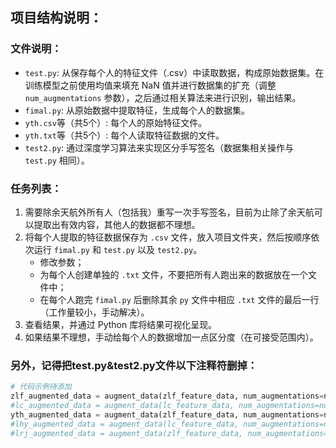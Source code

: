 
## 项目结构说明：

### 文件说明：
- `test.py`: 从保存每个人的特征文件（.csv）中读取数据，构成原始数据集。在训练模型之前使用均值来填充 NaN 值并进行数据集的扩充（调整 `num_augmentations` 参数），之后通过相关算法来进行识别，输出结果。
- `fimal.py`: 从原始数据中提取特征，生成每个人的数据集。
- `yth.csv`等（共5个）: 每个人的原始特征文件。
- `yth.txt`等（共5个）: 每个人读取特征数据的文件。
- `test2.py`: 通过深度学习算法来实现区分手写签名（数据集相关操作与 `test.py` 相同）。

### 任务列表：
1. 需要除余天航外所有人（包括我）重写一次手写签名，目前为止除了余天航可以提取出有效内容，其他人的数据都不理想。
2. 将每个人提取的特征数据保存为 `.csv` 文件，放入项目文件夹，然后按顺序依次运行 `fimal.py` 和 `test.py` 以及 `test2.py`。
    - 修改参数；
    - 为每个人创建单独的 `.txt` 文件，不要把所有人跑出来的数据放在一个文件中；
    - 在每个人跑完 `fimal.py` 后删除其余 `py` 文件中相应 `.txt` 文件的最后一行（工作量较小，手动解决）。
3. 查看结果，并通过 Python 库将结果可视化呈现。
4. 如果结果不理想，手动给每个人的数据增加一点区分度（在可接受范围内）。

### 另外，记得把test.py&test2.py文件以下注释符删掉：

```python
# 代码示例待添加
zlf_augmented_data = augment_data(zlf_feature_data, num_augmentations=num_augmentations)
#lc_augmented_data = augment_data(lc_feature_data, num_augmentations=num_augmentations)
yth_augmented_data = augment_data(zlf_feature_data, num_augmentations=num_augmentations)
#lhy_augmented_data = augment_data(lc_feature_data, num_augmentations=num_augmentations)
#lrj_augmented_data = augment_data(zlf_feature_data, num_augmentations=num_augmentations)